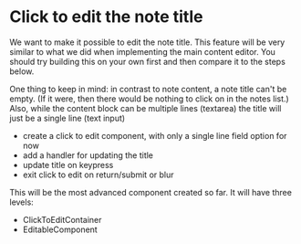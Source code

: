 # Click to edit the note title

We want to make it possible to edit the note title. This feature will be very similar to what we did when implementing the main content editor. You should try building this on your own first and then compare it to the steps below.

One thing to keep in mind: in contrast to note content, a note title can't be empty. (If it were, then there would be nothing to click on in the notes list.)  Also, while the content block can be multiple lines (textarea) the title will just be a single line (text input)

- create a click to edit component, with only a single line field option for now
- add a handler for updating the title
- update title on keypress
- exit click to edit on return/submit or blur


This will be the most advanced component created so far.  It will have three levels:
- ClickToEditContainer
- EditableComponent


